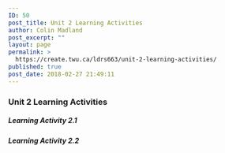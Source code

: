 ```yaml
---
ID: 50
post_title: Unit 2 Learning Activities
author: Colin Madland
post_excerpt: ""
layout: page
permalink: >
  https://create.twu.ca/ldrs663/unit-2-learning-activities/
published: true
post_date: 2018-02-27 21:49:11
---
```

### Unit 2 Learning Activities

##### Learning Activity 2.1

##### Learning Activity 2.2